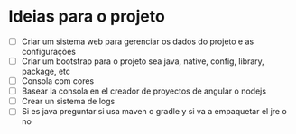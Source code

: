 # Ideias para o projeto

- [ ] Criar um sistema web para gerenciar os dados do projeto e as configurações
- [ ] Criar um bootstrap para o projeto sea java, native, config, library, package, etc
- [ ] Consola com cores
- [ ] Basear la consola en el creador de proyectos de angular o nodejs
- [ ] Crear un sistema de logs
- [ ] Si es java preguntar si usa maven o gradle y si va a empaquetar el jre o no